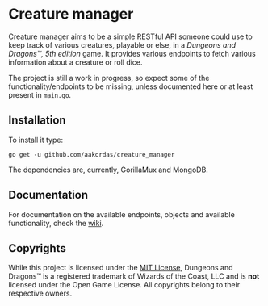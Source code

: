 # Creature manager

Creature manager aims to be a simple RESTful API someone could use to keep track
of various creatures, playable or else, in a _Dungeons and Dragons™, 5th
edition_ game. It provides various endpoints to fetch various information about
a creature or roll dice.

The project is still a work in progress, so expect some of the
functionality/endpoints to be missing, unless documented here or at least
present in `main.go`.

## Installation

To install it type:

    go get -u github.com/aakordas/creature_manager

The dependencies are, currently, GorillaMux and MongoDB.

## Documentation

For documentation on the available endpoints, objects and available
functionality, check the
[wiki](https://github.com/aakordas/creature_manager/wiki).

## Copyrights

While this project is licensed under the [MIT
License](https://github.com/aakordas/creature_manager/blob/master/LICENSE),
Dungeons and Dragons™ is a registered trademark of Wizards of the Coast, LLC
and is **not** licensed under the Open Game License. All copyrights belong to
their respective owners.
